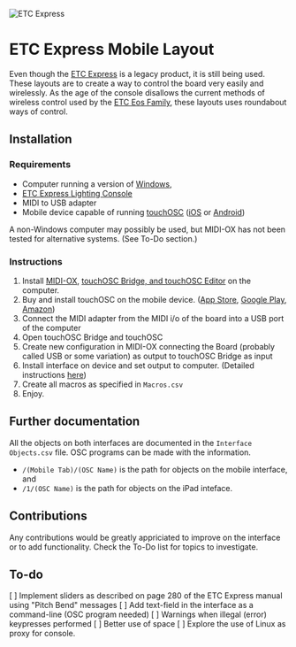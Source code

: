 ![ETC Express](http://www.etcconnect.com/uploadedImages/Main_Site/Images/Products/Consoles/Express72-144.jpg?n=5600)
# ETC Express Mobile Layout

Even though the [ETC Express](http://www.etcconnect.com/Support/Consoles/Legacy/Express/) is a legacy product, it is still being used. These layouts are to create a way to control the board very easily and wirelessly. As the age of the console disallows the current methods of wireless control used by the [ETC Eos Family](http://www.etcconnect.com/Products/Consoles/Eos-Family/), these layouts uses roundabout ways of control.

## Installation
### Requirements
* Computer running a version of [Windows](https://www.windows.com/),
* [ETC Express Lighting Console](http://www.etcconnect.com/Support/Consoles/Legacy/Express/)
* MIDI to USB adapter
* Mobile device capable of running [touchOSC](http://hexler.net/software/touchosc) ([iOS](http://www.apple.com/ios/) or [Android](https://www.android.com))

A non-Windows computer may possibly be used, but MIDI-OX has not been tested for alternative systems. (See To-Do section.)

### Instructions

1. Install [MIDI-OX](http://www.midiox.com), [touchOSC Bridge, and touchOSC Editor](http://hexler.net/software/touchosc) on the computer.
2. Buy and install touchOSC on the mobile device. ([App Store](https://itunes.apple.com/app/touchosc/id288120394), [Google Play](https://play.google.com/store/apps/details?id=net.hexler.touchosc_a), [Amazon](http://www.amazon.com/gp/product/B00GN83WHQ))
3. Connect the MIDI adapter from the MIDI i/o of the board into a USB port of the computer
4. Open touchOSC Bridge and touchOSC
5. Create new configuration in MIDI-OX connecting the Board (probably called USB or some variation) as output to touchOSC Bridge as input
6. Install interface on device and set output to computer. (Detailed instructions [here](http://hexler.net/docs/touchosc))
7. Create all macros as specified in `Macros.csv`
8. Enjoy.

## Further documentation

All the objects on both interfaces are documented in the `Interface Objects.csv` file. OSC programs can be made with the information.

* `/(Mobile Tab)/(OSC Name)` is the path for objects on the mobile interface, and
* `/1/(OSC Name)` is the path for objects on the iPad inteface.

## Contributions

Any contributions would be greatly appriciated to improve on the interface or to add functionality. Check the To-Do list for topics to investigate.

## To-do
[ ] Implement sliders as described on page 280 of the ETC Express manual using "Pitch Bend" messages
[ ] Add text-field in the interface as a command-line (OSC program needed)
[ ] Warnings when illegal (error) keypresses performed
[ ] Better use of space
[ ] Explore the use of Linux as proxy for console.
